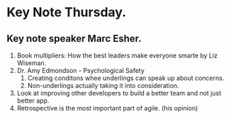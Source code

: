 # Key Note Thursday. 
## Key note speaker Marc Esher. 

1. Book multipliers: How the best leaders make everyone smarte by Liz Wiseman. 
1. Dr. Amy Edmondson - Psychological Safety 
    1. Creating conditons whee underlings can speak up about concerns. 
    1. Non-underlings actually taking it into consideration. 
1.  Look at improving other developers to build a better team and not just better app. 
1. Retrospective is the most important part of agile. (his opinion)
